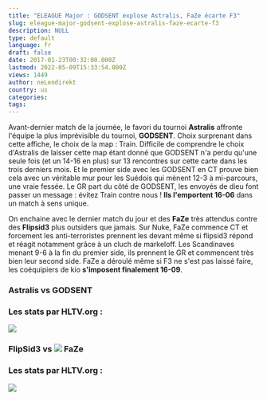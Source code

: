 ```yaml
---
title: "ELEAGUE Major : GODSENT explose Astralis, FaZe écarte F3"
slug: eleague-major-godsent-explose-astralis-faze-ecarte-f3
description: NULL
type: default
language: fr
draft: false
date: 2017-01-23T00:32:00.000Z
lastmod: 2022-05-09T15:33:54.000Z
views: 1449
author: neLendirekt
country: us
categories:
tags:
---
```

Avant-dernier match de la journée, le favori du tournoi **Astralis** affronte l'équipe la plus imprévisible du tournoi, **GODSENT**. Choix surprenant dans cette affiche, le choix de la map : Train. Difficile de comprendre le choix d'Astralis de laisser cette map étant donné que GODSENT n'a perdu qu'une seule fois (et un 14-16 en plus) sur 13 rencontres sur cette carte dans les trois derniers mois. Et le premier side avec les GODSENT en CT prouve bien cela avec un véritable mur pour les Suédois qui mènent 12-3 à mi-parcours, une vraie fessée. Le GR part du côté de GODSENT, les envoyés de dieu font passer un message : évitez Train contre nous ! **Ils l'emportent 16-06** dans un match à sens unique.

On enchaine avec le dernier match du jour et des **FaZe** très attendus contre des **Flipsid3** plus outsiders que jamais. Sur Nuke, FaZe commence CT et forcement les anti-terroristes prennent les devant même si flipsid3 répond et réagit notamment grâce à un cluch de markeloff. Les Scandinaves menant 9-6 à la fin du premier side, ils prennent le GR et commencent très bien leur second side. FaZe a déroulé même si F3 ne s'est pas laissé faire, les coéquipiers de kio **s'imposent finalement 16-09**.

### **Astralis vs GODSENT**

### Les stats par HLTV.org :

_![](/storage/images/5885434a07904429b2d366e85e67cc5ec3c088e81f815png.png)_

### **FlipSid3 vs ![](/storage/countries/flag/europe_flag_580d21b984714.gif) FaZe**

### Les stats par HLTV.org :

_![](/storage/images/58855079c2bec49314cd2f76a93411a2a18f0358fb1f0png.png)_
